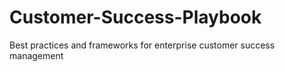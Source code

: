 # Customer-Success-Playbook
Best practices and frameworks for enterprise customer success management
